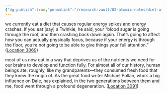 ```yaml
---
{"dg-publish":true,"permalink":"/research-vault/02-atomic-notes/diet-affects-ability-to-focus/"}
---
```


we currently eat a diet that causes regular energy spikes and energy crashes. If you eat (say) a Twinkie, he said, your “blood sugar is going through the roof, and then crashing back down again. That’s going to affect how you can actually physically focus, because if your energy is through the floor, you’re not going to be able to give things your full attention.” ([Location 3069](https://readwise.io/to_kindle?action=open&asin=B093G9TS91&location=3069))

most of us now eat in a way that deprives us of the nutrients we need for our brains to develop and function fully. For almost all of our history, human beings ate, roughly, like my grandparents—they consumed fresh food that they knew the origin of. As the great food writer Michael Pollan, who’s a big influence on Dale, has explained, in the two generations between them and me, food went through a profound degeneration. ([Location 3091](https://readwise.io/to_kindle?action=open&asin=B093G9TS91&location=3091))